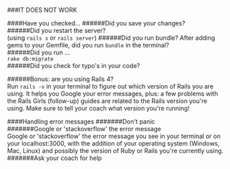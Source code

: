 ###IT DOES NOT WORK

####Have you checked... 
######Did you save your changes?  
######Did you restart the server?  
(using ```rails s``` or ```rails server```)
######Did you run bundle?
After adding gems to your Gemfile, did you run ```bundle``` in the terminal?  
######Did you run ...  
``` rake db:migrate ```  
######Did you check for typo's in your code?  

######Bonus: are you using Rails 4?  
Run ```rails -v``` in your terminal to figure out which version of Rails you are using. It helps you Google your error messages, plus: a few problems with the Rails Girls (follow-up) guides are related to the Rails version you're using. Make sure to tell your coach what version you're running!  

####Handling error messages
#######Don't panic  
#######Google or 'stackoverflow' the error message  
Google or 'stackoverflow' the error message you see in your terminal or on your localhost:3000, with the addition of your operating system (Windows, Mac, Linux) and possibly the version of Ruby or Rails you're currently using.  
#######Ask your coach for help  
